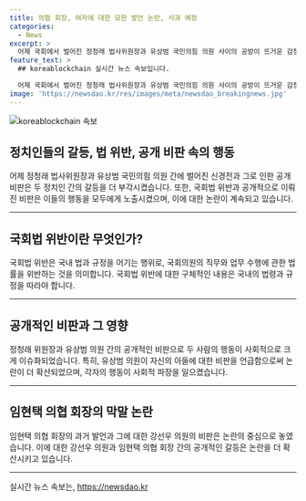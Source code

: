 ```yaml
---
title: 의협 회장, 여자에 대한 묘한 발언 논란, 사과 예정
categories:
  - News
excerpt: >
  어제 국회에서 벌어진 정청래 법사위원장과 유상범 국민의힘 의원 사이의 공방이 뜨거운 감정을 자아내고 있습니다. 두 사람의 공방은 초등학생보다 못한 행동이라는 비판을 받았으며, 국회에서는 다른 의원들 간의 갈등 또한 끊이지 않고 있습니다. 관련된 사건들은 쟁점이 되면서 논란을 가져오고 있습니다.
feature_text: >
  ## koreablockchain 실시간 뉴스 속보입니다.

  어제 국회에서 벌어진 정청래 법사위원장과 유상범 국민의힘 의원 사이의 공방이 뜨거운 감정을 자아내고 있습니다. 두 사람의 공방은 초등학생보다 못한 행동이라는 비판을 받았으며, 국회에서는 다른 의원들 간의 갈등 또한 끊이지 않고 있습니다. 관련된 사건들은 쟁점이 되면서 논란을 가져오고 있습니다.
image: 'https://newsdao.kr/res/images/meta/newsdao_breakingnews.jpg'
---
```


<p><img src="https://newsdao.kr/res/images/meta/newsdao_breakingnews.jpg" alt="koreablockchain 속보" /></p>

<h2 data-ke-size="size26">정치인들의 갈등, 법 위반, 공개 비판 속의 행동</h2>

<p data-ke-size="size16">어제 정청래 법사위원장과 유상범 국민의힘 의원 간에 벌어진 신경전과 그로 인한 공개 비판은 두 정치인 간의 갈등을 더 부각시켰습니다. 또한, 국회법 위반과 공개적으로 이뤄진 비판은 이들의 행동을 모두에게 노출시켰으며, 이에 대한 논란이 계속되고 있습니다.</p>

<hr>

<h2 data-ke-size="size24">국회법 위반이란 무엇인가?</h2>

<p data-ke-size="size16">국회법 위반은 국내 법과 규정을 어기는 행위로, 국회의원의 직무와 업무 수행에 관한 법률을 위반하는 것을 의미합니다. 국회법 위반에 대한 구체적인 내용은 국내의 법령과 규정을 따라야 합니다.</p>

<hr>

<h2 data-ke-size="size24">공개적인 비판과 그 영향</h2>

<p data-ke-size="size16">정청래 위원장과 유상범 의원 간의 공개적인 비판으로 두 사람의 행동이 사회적으로 크게 이슈화되었습니다. 특히, 유상범 의원이 자신의 아들에 대한 비판을 언급함으로써 논란이 더 확산되었으며, 각자의 행동이 사회적 파장을 일으켰습니다.</p>

<hr>

<h2 data-ke-size="size24">임현택 의협 회장의 막말 논란</h2>

<p data-ke-size="size16">임현택 의협 회장의 과거 발언과 그에 대한 강선우 의원의 비판은 논란의 중심으로 놓였습니다. 이에 대한 강선우 의원과 임현택 의협 회장 간의 공개적인 갈등은 논란을 더 확산시키고 있습니다.</p>

<hr>
실시간 뉴스 속보는, <a href="https://newsdao.kr" rel="dofollow">https://newsdao.kr</a>



